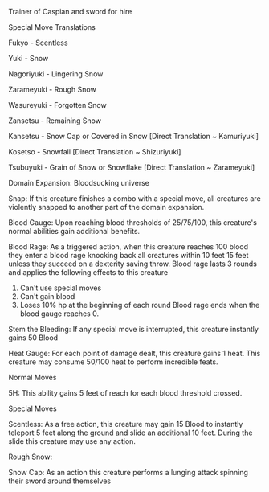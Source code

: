 Trainer of Caspian and sword for hire


Special Move Translations

Fukyo - Scentless

Yuki - Snow

Nagoriyuki - Lingering Snow

Zarameyuki - Rough Snow

Wasureyuki - Forgotten Snow

Zansetsu - Remaining Snow

Kansetsu - Snow Cap or Covered in Snow [Direct Translation ~ Kamuriyuki]

Kosetso - Snowfall [Direct Translation ~ Shizuriyuki]

Tsubuyuki - Grain of Snow or Snowflake [Direct Translation ~ Zarameyuki]














Domain Expansion: Bloodsucking universe

Snap: If this creature finishes a combo with a special move, all creatures are violently snapped to another part of the domain expansion.

Blood Gauge: Upon reaching blood thresholds of 25/75/100, this creature's normal abilities gain additional benefits.

Blood Rage: As a triggered action, when this creature reaches 100 blood they enter a blood rage knocking back all creatures within 10 feet 15 feet unless they succeed on a dexterity saving throw. 
Blood rage lasts 3 rounds and applies the following effects to this creature
1. Can't use special moves
2. Can't gain blood
3. Loses 10% hp at the beginning of each round
Blood rage ends when the blood gauge reaches 0.

Stem the Bleeding: If any special move is interrupted, this creature instantly gains 50 Blood

Heat Gauge: For each point of damage dealt, this creature gains 1 heat. This creature may consume 50/100 heat to perform incredible feats.

Normal Moves

5H: This ability gains 5 feet of reach for each blood threshold crossed.

Special Moves

Scentless: As a free action, this creature may gain 15 Blood to instantly teleport 5 feet along the ground and slide an additional 10 feet. During the slide this creature may use any action.

Rough Snow: 

Snow Cap: As an action this creature performs a lunging attack spinning their sword around themselves 